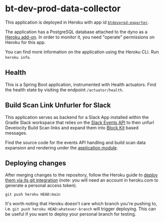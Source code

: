 # bt-dev-prod-data-collector

This application is deployed in Heroku with app id [`btdevprod-exporter`](https://dashboard.heroku.com/apps/btdevprod-exporter).

The application has a PostgreSQL database attached to the dyno as a [Heroku add-on](https://dashboard.heroku.com/apps/btdevprod-exporter/resources). In order to monitor it, you need "operate" permissions on Heroku for this app.

You can find more information on the application using the Heroku CLI. Run `heroku info`.

## Health

This is a Spring Boot application, instrumented with Health actuators. Find the health state by visiting the endpoint `/actuator/health`.

## Build Scan Link Unfurler for Slack

This application serves as backend for a Slack App installed within the Gradle Slack workspace that relies on the [Slack Events API](https://api.slack.com/apis/connections/events-api) to then unfurl Develocity Build Scan links and expand them into [Block Kit](https://api.slack.com/block-kit) based messages.

Find the source code for the events API handling and build scan data expansion and rendering under the [application module](./application/src/main/kotlin/org/gradle/devprod/collector/).

## Deploying changes

After merging changes to the repository, follow the Heroku guide to [deploy them via its git integration](devcenter.heroku.com/articles/git) (note: you will need an account in heroku.com to generate a personal access token).

```shell
git push heroku HEAD:main
```

It's worth noting that Heroku doesn't care which branch you're pushing to, i.e. `git push heroku HEAD:whatever-branch` will trigger deploying. This can be useful if you want to deploy your personal branch for testing.
